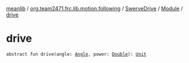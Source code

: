 [meanlib](../../../index.md) / [org.team2471.frc.lib.motion.following](../../index.md) / [SwerveDrive](../index.md) / [Module](index.md) / [drive](./drive.md)

# drive

`abstract fun drive(angle: `[`Angle`](../../../org.team2471.frc.lib.units/-angle/index.md)`, power: `[`Double`](https://kotlinlang.org/api/latest/jvm/stdlib/kotlin/-double/index.html)`): `[`Unit`](https://kotlinlang.org/api/latest/jvm/stdlib/kotlin/-unit/index.html)